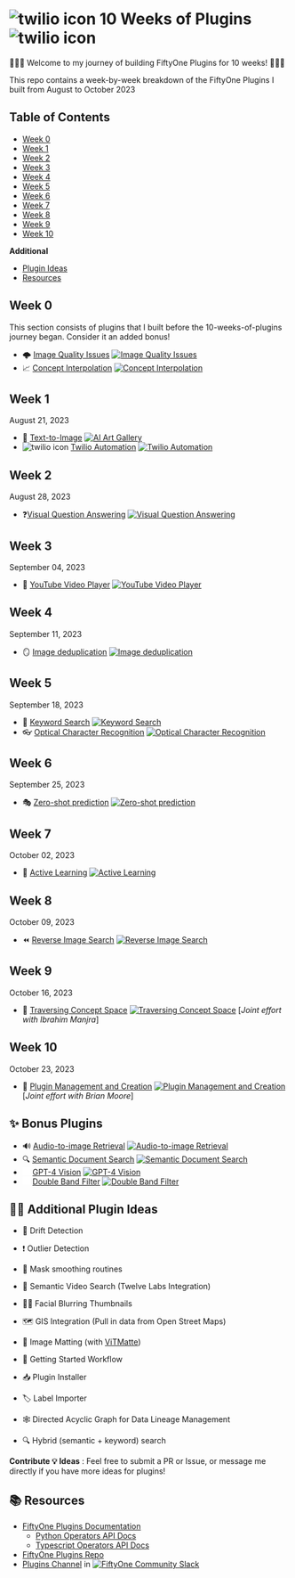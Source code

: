 # <img src="https://gist.githubusercontent.com/jacobmarks/eb18cc90596f7310e4dad1be2526c070/raw/e05e51be697a9501f64fe8d1b7008fc5ebe56369/fiftyone_icon.svg" width="30" height="30" alt="twilio icon"> 10 Weeks of Plugins <img src="https://gist.githubusercontent.com/jacobmarks/eb18cc90596f7310e4dad1be2526c070/raw/e05e51be697a9501f64fe8d1b7008fc5ebe56369/fiftyone_icon.svg" width="30" height="30" alt="twilio icon">


🚀🚀🚀 Welcome to my journey of building FiftyOne Plugins for 10 weeks! 🚀🚀🚀

This repo contains a week-by-week breakdown of the FiftyOne Plugins I built from August to October 2023

## Table of Contents

- [Week 0](#week-0)
- [Week 1](#week-1)
- [Week 2](#week-2)
- [Week 3](#week-3)
- [Week 4](#week-4)
- [Week 5](#week-5)
- [Week 6](#week-6)
- [Week 7](#week-7)
- [Week 8](#week-8)
- [Week 9](#week-9)
- [Week 10](#week-10)

**Additional**
- [Plugin Ideas](#-plugin-ideas)
- [Resources](#-resources)

## Week 0

This section consists of plugins that I built before the 10-weeks-of-plugins journey began. Consider it an added bonus!

- 🌩️ [Image Quality Issues](https://github.com/jacobmarks/image-quality-issues) [![Image Quality Issues](https://img.shields.io/github/stars/jacobmarks/image-quality-issues?style=social)](https://github.com/jacobmarks/image-quality-issues)
- 📈 [Concept Interpolation](https://github.com/jacobmarks/concept-interpolation) [![Concept Interpolation](https://img.shields.io/github/stars/jacobmarks/concept-interpolation?style=social)](https://github.com/jacobmarks/concept-interpolation)

## Week 1
August 21, 2023

- 🎨 [Text-to-Image](https://github.com/jacobmarks/text-to-image) [![AI Art Gallery](https://img.shields.io/github/stars/jacobmarks/ai-art-gallery?style=social)](https://github.com/jacobmarks/ai-art-gallery)
- <img src="https://gist.githubusercontent.com/jacobmarks/7f5cb43ede35691f11975ab22c03e7f1/raw/05d40289773629d465a4656db4e1d610971d2a0e/twilio_icon.svg" width="14" height="14" alt="twilio icon"> [Twilio Automation](https://github.com/jacobmarks/twilio-automation-plugin) [![Twilio Automation](https://img.shields.io/github/stars/jacobmarks/twilio-automation-plugin?style=social)](https://github.com/jacobmarks/twilio-automation-plugin)

## Week 2
August 28, 2023
- ❓[Visual Question Answering](https://github.com/jacobmarks/vqa-plugin) [![Visual Question Answering](https://img.shields.io/github/stars/jacobmarks/vqa-plugin?style=social)](https://github.com/jacobmarks/vqa-plugin)

## Week 3
September 04, 2023
- 🎥 [YouTube Video Player](https://github.com/jacobmarks/fiftyone-youtube-panel-plugin/) [![YouTube Video Player](https://img.shields.io/github/stars/jacobmarks/fiftyone-youtube-panel-plugin?style=social)](https://github.com/jacobmarks/fiftyone-youtube-panel-plugin)

## Week 4
September 11, 2023
- 🪞 [Image deduplication](https://github.com/jacobmarks/image-deduplication-plugin) [![Image deduplication](https://img.shields.io/github/stars/jacobmarks/image-deduplication-plugin?style=social)](https://github.com/jacobmarks/image-deduplication-plugin)

## Week 5
September 18, 2023
- 🔑 [Keyword Search](https://github.com/jacobmarks/keyword-search-plugin) [![Keyword Search](https://img.shields.io/github/stars/jacobmarks/keyword-search-plugin?style=social)](https://github.com/jacobmarks/keyword-search-plugin)
- 👓 [Optical Character Recognition](https://github.com/jacobmarks/pytesseract-ocr-plugin) [![Optical Character Recognition](https://img.shields.io/github/stars/jacobmarks/pytesseract-ocr-plugin?style=social)](https://github.com/jacobmarks/pytesseract-ocr-plugin)

## Week 6
September 25, 2023
- 🎭 [Zero-shot prediction](https://github.com/jacobmarks/zero-shot-prediction-plugin) [![Zero-shot prediction](https://img.shields.io/github/stars/jacobmarks/zero-shot-prediction-plugin?style=social)](https://github.com/jacobmarks/zero-shot-prediction-plugin)

## Week 7
October 02, 2023
- 🏃 [Active Learning](https://github.com/jacobmarks/active-learning-plugin) [![Active Learning](https://img.shields.io/github/stars/jacobmarks/active-learning-plugin?style=social)](https://github.com/jacobmarks/active-learning-plugin)

## Week 8
October 09, 2023
- ⏪ [Reverse Image Search](https://github.com/jacobmarks/reverse-image-search-plugin) [![Reverse Image Search](https://img.shields.io/github/stars/jacobmarks/reverse-image-search-plugin?style=social)](https://github.com/jacobmarks/reverse-image-search-plugin)

## Week 9
October 16, 2023
- 🌌 [Traversing Concept Space](https://github.com/jacobmarks/concept-space-traversal-plugin) [![Traversing Concept Space](https://img.shields.io/github/stars/jacobmarks/concept-space-traversal-plugin?style=social)](https://github.com/jacobmarks/concept-space-traversal-plugin) [*Joint effort with Ibrahim Manjra*]

## Week 10
October 23, 2023
- 🔧 [Plugin Management and Creation](https://github.com/voxel51/fiftyone-plugins/tree/main/plugins/plugins) [![Plugin Management and Creation](https://img.shields.io/github/stars/voxel51/fiftyone-plugins?style=social)](https://github.com/voxel51/fiftyone-plugins/tree/main/plugins/plugins) [*Joint effort with Brian Moore*]

## ✨ Bonus Plugins
- 🔊 [Audio-to-image Retrieval](https://github.com/jacobmarks/audio-retrieval-plugin) [![Audio-to-image Retrieval](https://img.shields.io/github/stars/jacobmarks/audio-retrieval-plugin?style=social)](https://github.com/jacobmarks/audio-retrieval-plugin)
- 🔍 [Semantic Document Search](https://github.com/jacobmarks/semantic-document-search-plugin) [![Semantic Document Search](https://img.shields.io/github/stars/jacobmarks/semantic-document-search-plugin?style=social)](https://github.com/jacobmarks/semantic-document-search-plugin)
- <img src="https://raw.githubusercontent.com/voxel51/voxelgpt/main/assets/icon-dark.svg" width="14" height="14" alt="gpt icon"> [GPT-4 Vision](https://github.com/jacobmarks/gpt4-vision-plugin) [![GPT-4 Vision](https://img.shields.io/github/stars/jacobmarks/gpt4-vision-plugin?style=social)](https://github.com/jacobmarks/gpt4-vision-plugin)
- <img src="https://raw.githubusercontent.com/jacobmarks/double-band-filter-plugin/main/assets/icon.svg" width="14" height="14" alt="gpt icon"> [Double Band Filter](https://github.com/jacobmarks/double-band-filter-plugin) [![Double Band Filter](https://img.shields.io/github/stars/jacobmarks/double-band-filter-plugin?style=social)](https://github.com/jacobmarks/double-band-filter-plugin)
  
## 🔌💡 Additional Plugin Ideas
- 🌊 Drift Detection
- ❗ Outlier Detection
- 🤿 Mask smoothing routines
- 🎥 Semantic Video Search (Twelve Labs Integration)
- 😵‍💫 Facial Blurring Thumbnails
- 🗺️ GIS Integration (Pull in data from Open Street Maps)
- 👤 Image Matting (with [ViTMatte](https://huggingface.co/docs/transformers/main/model_doc/vitmatte#vitmatte))
- 🚀 Getting Started Workflow
- 📥 Plugin Installer
- 🏷️ Label Importer


- 🕸️ Directed Acyclic Graph for Data Lineage Management
- 🔍 Hybrid (semantic + keyword) search



**Contribute 💡 Ideas** : Feel free to submit a PR or Issue, or message me directly if you have more ideas for plugins!

## 📚 Resources

- [FiftyOne Plugins Documentation](https://docs.voxel51.com/plugins/index.html)
  - [Python Operators API Docs](https://docs.voxel51.com/api/fiftyone.operators.types.html#module-fiftyone.operators.types)
  - [Typescript Operators API Docs](https://docs.voxel51.com/plugins/api/fiftyone.operators.html#fiftyone.operators)
- [FiftyOne Plugins Repo](https://github.com/voxel51/fiftyone-plugins)
- [Plugins Channel](https://fiftyone-users.slack.com/archives/plugins) in [![FiftyOne Community Slack](https://img.shields.io/badge/FiftyOne%20Community%20Slack-4A154B?logo=slack&logoColor=white)](https://slack.voxel51.com)

